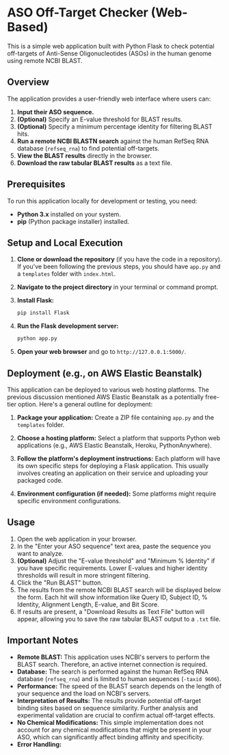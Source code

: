 # ASO Off-Target Checker (Web-Based)

This is a simple web application built with Python Flask to check potential off-targets of Anti-Sense Oligonucleotides (ASOs) in the human genome using remote NCBI BLAST.

## Overview

The application provides a user-friendly web interface where users can:

1.  **Input their ASO sequence.**
2.  **(Optional)** Specify an E-value threshold for BLAST results.
3.  **(Optional)** Specify a minimum percentage identity for filtering BLAST hits.
4.  **Run a remote NCBI BLASTN search** against the human RefSeq RNA database (`refseq_rna`) to find potential off-targets.
5.  **View the BLAST results** directly in the browser.
6.  **Download the raw tabular BLAST results** as a text file.

## Prerequisites

To run this application locally for development or testing, you need:

* **Python 3.x** installed on your system.
* **pip** (Python package installer) installed.

## Setup and Local Execution

1.  **Clone or download the repository** (if you have the code in a repository). If you've been following the previous steps, you should have `app.py` and a `templates` folder with `index.html`.

2.  **Navigate to the project directory** in your terminal or command prompt.

3.  **Install Flask:**
    ```bash
    pip install Flask
    ```

4.  **Run the Flask development server:**
    ```bash
    python app.py
    ```

5.  **Open your web browser** and go to `http://127.0.0.1:5000/`.

## Deployment (e.g., on AWS Elastic Beanstalk)

This application can be deployed to various web hosting platforms. The previous discussion mentioned AWS Elastic Beanstalk as a potentially free-tier option. Here's a general outline for deployment:

1.  **Package your application:** Create a ZIP file containing `app.py` and the `templates` folder.

2.  **Choose a hosting platform:** Select a platform that supports Python web applications (e.g., AWS Elastic Beanstalk, Heroku, PythonAnywhere).

3.  **Follow the platform's deployment instructions:** Each platform will have its own specific steps for deploying a Flask application. This usually involves creating an application on their service and uploading your packaged code.

4.  **Environment configuration (if needed):** Some platforms might require specific environment configurations.

## Usage

1.  Open the web application in your browser.
2.  In the "Enter your ASO sequence" text area, paste the sequence you want to analyze.
3.  **(Optional)** Adjust the "E-value threshold" and "Minimum % Identity" if you have specific requirements. Lower E-values and higher identity thresholds will result in more stringent filtering.
4.  Click the "Run BLAST" button.
5.  The results from the remote NCBI BLAST search will be displayed below the form. Each hit will show information like Query ID, Subject ID, % Identity, Alignment Length, E-value, and Bit Score.
6.  If results are present, a "Download Results as Text File" button will appear, allowing you to save the raw tabular BLAST output to a `.txt` file.

## Important Notes

* **Remote BLAST:** This application uses NCBI's servers to perform the BLAST search. Therefore, an active internet connection is required.
* **Database:** The search is performed against the human RefSeq RNA database (`refseq_rna`) and is limited to human sequences (`-taxid 9606`).
* **Performance:** The speed of the BLAST search depends on the length of your sequence and the load on NCBI's servers.
* **Interpretation of Results:** The results provide potential off-target binding sites based on sequence similarity. Further analysis and experimental validation are crucial to confirm actual off-target effects.
* **No Chemical Modifications:** This simple implementation does not account for any chemical modifications that might be present in your ASO, which can significantly affect binding affinity and specificity.
* **Error Handling:**
